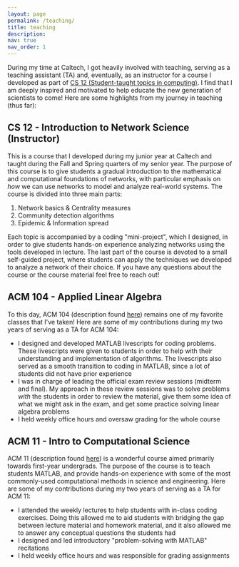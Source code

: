 ```yaml
---
layout: page
permalink: /teaching/
title: teaching
description: 
nav: true
nav_order: 1
---
```


During my time at Caltech, I got heavily involved with teaching, serving as a teaching assistant (TA) and, eventually, as an instructor for a course I developed as part of <a href="https://www.cms.caltech.edu/academics/courses/cs-12">CS 12 (Student-taught topics in computing)</a>. I find that I am deeply inspired and motivated to help educate the new generation of scientists to come! Here are some highlights from my journey in teaching (thus far):

## **CS 12 - Introduction to Network Science** (Instructor)
This is a course that I developed during my junior year at Caltech and taught during the Fall and Spring quarters of my senior year. The purpose of this course is to give students a gradual introduction to the mathematical and computational foundations of networks, with particular emphasis on *how* we can use networks to model and analyze real-world systems. The course is divided into three main parts:

1. Network basics & Centrality measures
2. Community detection algorithms
3. Epidemic & Information spread

Each topic is accompanied by a coding "mini-project", which I designed, in order to give students hands-on experience analyzing networks using the tools developed in lecture. The last part of the course is devoted to a small self-guided project, where students can apply the techniques we developed to analyze a network of their choice. If you have any questions about the course or the course material feel free to reach out!

## **ACM 104 - Applied Linear Algebra**
To this day, ACM 104 (description found <a href="https://www.cms.caltech.edu/academics/courses/acmids-104">here</a>) remains one of my favorite classes that I've taken! Here are some of my contributions during my two years of serving as a TA for ACM 104:

* I designed and developed MATLAB livescripts for coding problems. These livescripts were given to students in order to help with their understanding and implementation of algorithms. The livescripts also served as a smooth transition to coding in MATLAB, since a lot of students did not have prior experience
* I was in charge of leading the official exam review sessions (midterm and final). My approach in these review sessions was to solve problems *with* the students in order to review the material, give them some idea of what we might ask in the exam, and get some practice solving linear algebra problems
* I held weekly office hours and oversaw grading for the whole course

## **ACM 11 - Intro to Computational Science**
ACM 11 (description found <a href="https://www.cms.caltech.edu/academics/courses/acm-11">here</a>) is a wonderful course aimed primarily towards first-year undergrads. The purpose of the course is to teach students MATLAB, and provide hands-on experience with some of the most commonly-used computational methods in science and engineering. Here are some of my contributions during my two years of serving as a TA for ACM 11:

* I attended the weekly lectures to help students with in-class coding exercises. Doing this allowed me to aid students with bridging the gap between lecture material and homework material, and it also allowed me to answer any conceptual questions the students had
* I designed and led introductory "problem-solving with MATLAB" recitations
* I held weekly office hours and was responsible for grading assignments
